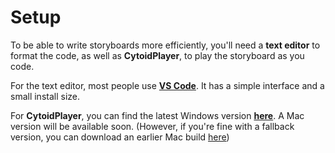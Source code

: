 # Setup

To be able to write storyboards more efficiently, you'll need a **text editor** to format the code, as well as **CytoidPlayer**, to play the storyboard as you code.

For the text editor, most people use [**VS Code**](https://code.visualstudio.com). It has a simple interface and a small install size.

For **CytoidPlayer**, you can find the latest Windows version [**here**](https://drive.google.com/file/d/1skBP8u\_LTDloTxXr3cVl8YdJzmgMkywi/view?usp=sharing). A Mac version will be available soon. (However, if you're fine with a fallback version, you can download an earlier Mac build [here](https://cdn.discordapp.com/attachments/463438558544265247/529517721231163392/CytoidPlayer\_1.5.2.app.zip))
